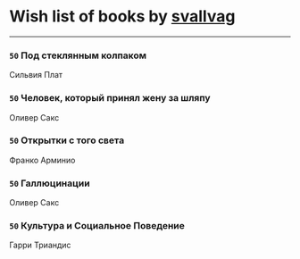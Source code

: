 # Wish list of books by [svallvag](http://vk.com/id553243325)
---

### `50` Под стеклянным колпаком
Сильвия Плат

### `50` Человек, который принял жену за шляпу
Оливер Сакс

### `50` Открытки с того света
Франко Арминио

### `50` Галлюцинации
Оливер Сакс

### `50` Культура и Социальное Поведение
Гарри Триандис

